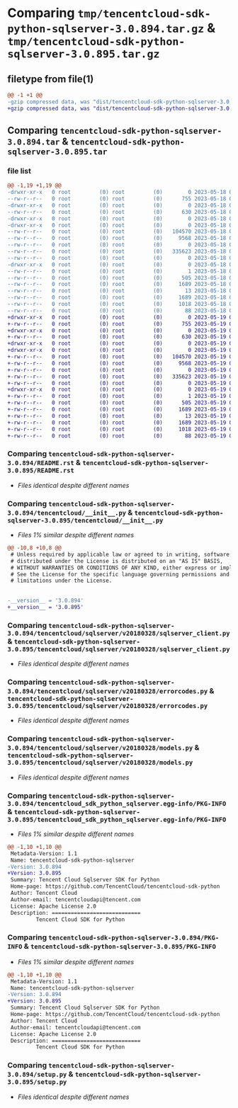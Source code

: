 # Comparing `tmp/tencentcloud-sdk-python-sqlserver-3.0.894.tar.gz` & `tmp/tencentcloud-sdk-python-sqlserver-3.0.895.tar.gz`

## filetype from file(1)

```diff
@@ -1 +1 @@
-gzip compressed data, was "dist/tencentcloud-sdk-python-sqlserver-3.0.894.tar", last modified: Thu May 18 00:35:33 2023, max compression
+gzip compressed data, was "dist/tencentcloud-sdk-python-sqlserver-3.0.895.tar", last modified: Fri May 19 02:59:04 2023, max compression
```

## Comparing `tencentcloud-sdk-python-sqlserver-3.0.894.tar` & `tencentcloud-sdk-python-sqlserver-3.0.895.tar`

### file list

```diff
@@ -1,19 +1,19 @@
-drwxr-xr-x   0 root         (0) root         (0)        0 2023-05-18 00:35:33.000000 tencentcloud-sdk-python-sqlserver-3.0.894/
--rw-r--r--   0 root         (0) root         (0)      755 2023-05-18 00:35:32.000000 tencentcloud-sdk-python-sqlserver-3.0.894/README.rst
-drwxr-xr-x   0 root         (0) root         (0)        0 2023-05-18 00:35:33.000000 tencentcloud-sdk-python-sqlserver-3.0.894/tencentcloud/
--rw-r--r--   0 root         (0) root         (0)      630 2023-05-18 00:35:32.000000 tencentcloud-sdk-python-sqlserver-3.0.894/tencentcloud/__init__.py
-drwxr-xr-x   0 root         (0) root         (0)        0 2023-05-18 00:35:33.000000 tencentcloud-sdk-python-sqlserver-3.0.894/tencentcloud/sqlserver/
-drwxr-xr-x   0 root         (0) root         (0)        0 2023-05-18 00:35:33.000000 tencentcloud-sdk-python-sqlserver-3.0.894/tencentcloud/sqlserver/v20180328/
--rw-r--r--   0 root         (0) root         (0)   104570 2023-05-18 00:35:32.000000 tencentcloud-sdk-python-sqlserver-3.0.894/tencentcloud/sqlserver/v20180328/sqlserver_client.py
--rw-r--r--   0 root         (0) root         (0)     9568 2023-05-18 00:35:32.000000 tencentcloud-sdk-python-sqlserver-3.0.894/tencentcloud/sqlserver/v20180328/errorcodes.py
--rw-r--r--   0 root         (0) root         (0)        0 2023-05-18 00:35:32.000000 tencentcloud-sdk-python-sqlserver-3.0.894/tencentcloud/sqlserver/v20180328/__init__.py
--rw-r--r--   0 root         (0) root         (0)   335623 2023-05-18 00:35:32.000000 tencentcloud-sdk-python-sqlserver-3.0.894/tencentcloud/sqlserver/v20180328/models.py
--rw-r--r--   0 root         (0) root         (0)        0 2023-05-18 00:35:32.000000 tencentcloud-sdk-python-sqlserver-3.0.894/tencentcloud/sqlserver/__init__.py
-drwxr-xr-x   0 root         (0) root         (0)        0 2023-05-18 00:35:33.000000 tencentcloud-sdk-python-sqlserver-3.0.894/tencentcloud_sdk_python_sqlserver.egg-info/
--rw-r--r--   0 root         (0) root         (0)        1 2023-05-18 00:35:33.000000 tencentcloud-sdk-python-sqlserver-3.0.894/tencentcloud_sdk_python_sqlserver.egg-info/dependency_links.txt
--rw-r--r--   0 root         (0) root         (0)      505 2023-05-18 00:35:33.000000 tencentcloud-sdk-python-sqlserver-3.0.894/tencentcloud_sdk_python_sqlserver.egg-info/SOURCES.txt
--rw-r--r--   0 root         (0) root         (0)     1689 2023-05-18 00:35:33.000000 tencentcloud-sdk-python-sqlserver-3.0.894/tencentcloud_sdk_python_sqlserver.egg-info/PKG-INFO
--rw-r--r--   0 root         (0) root         (0)       13 2023-05-18 00:35:33.000000 tencentcloud-sdk-python-sqlserver-3.0.894/tencentcloud_sdk_python_sqlserver.egg-info/top_level.txt
--rw-r--r--   0 root         (0) root         (0)     1689 2023-05-18 00:35:33.000000 tencentcloud-sdk-python-sqlserver-3.0.894/PKG-INFO
--rw-r--r--   0 root         (0) root         (0)     1018 2023-05-18 00:35:32.000000 tencentcloud-sdk-python-sqlserver-3.0.894/setup.py
--rw-r--r--   0 root         (0) root         (0)       88 2023-05-18 00:35:33.000000 tencentcloud-sdk-python-sqlserver-3.0.894/setup.cfg
+drwxr-xr-x   0 root         (0) root         (0)        0 2023-05-19 02:59:04.000000 tencentcloud-sdk-python-sqlserver-3.0.895/
+-rw-r--r--   0 root         (0) root         (0)      755 2023-05-19 02:59:04.000000 tencentcloud-sdk-python-sqlserver-3.0.895/README.rst
+drwxr-xr-x   0 root         (0) root         (0)        0 2023-05-19 02:59:04.000000 tencentcloud-sdk-python-sqlserver-3.0.895/tencentcloud/
+-rw-r--r--   0 root         (0) root         (0)      630 2023-05-19 02:59:04.000000 tencentcloud-sdk-python-sqlserver-3.0.895/tencentcloud/__init__.py
+drwxr-xr-x   0 root         (0) root         (0)        0 2023-05-19 02:59:04.000000 tencentcloud-sdk-python-sqlserver-3.0.895/tencentcloud/sqlserver/
+drwxr-xr-x   0 root         (0) root         (0)        0 2023-05-19 02:59:04.000000 tencentcloud-sdk-python-sqlserver-3.0.895/tencentcloud/sqlserver/v20180328/
+-rw-r--r--   0 root         (0) root         (0)   104570 2023-05-19 02:59:04.000000 tencentcloud-sdk-python-sqlserver-3.0.895/tencentcloud/sqlserver/v20180328/sqlserver_client.py
+-rw-r--r--   0 root         (0) root         (0)     9568 2023-05-19 02:59:04.000000 tencentcloud-sdk-python-sqlserver-3.0.895/tencentcloud/sqlserver/v20180328/errorcodes.py
+-rw-r--r--   0 root         (0) root         (0)        0 2023-05-19 02:59:04.000000 tencentcloud-sdk-python-sqlserver-3.0.895/tencentcloud/sqlserver/v20180328/__init__.py
+-rw-r--r--   0 root         (0) root         (0)   335623 2023-05-19 02:59:04.000000 tencentcloud-sdk-python-sqlserver-3.0.895/tencentcloud/sqlserver/v20180328/models.py
+-rw-r--r--   0 root         (0) root         (0)        0 2023-05-19 02:59:04.000000 tencentcloud-sdk-python-sqlserver-3.0.895/tencentcloud/sqlserver/__init__.py
+drwxr-xr-x   0 root         (0) root         (0)        0 2023-05-19 02:59:04.000000 tencentcloud-sdk-python-sqlserver-3.0.895/tencentcloud_sdk_python_sqlserver.egg-info/
+-rw-r--r--   0 root         (0) root         (0)        1 2023-05-19 02:59:04.000000 tencentcloud-sdk-python-sqlserver-3.0.895/tencentcloud_sdk_python_sqlserver.egg-info/dependency_links.txt
+-rw-r--r--   0 root         (0) root         (0)      505 2023-05-19 02:59:04.000000 tencentcloud-sdk-python-sqlserver-3.0.895/tencentcloud_sdk_python_sqlserver.egg-info/SOURCES.txt
+-rw-r--r--   0 root         (0) root         (0)     1689 2023-05-19 02:59:04.000000 tencentcloud-sdk-python-sqlserver-3.0.895/tencentcloud_sdk_python_sqlserver.egg-info/PKG-INFO
+-rw-r--r--   0 root         (0) root         (0)       13 2023-05-19 02:59:04.000000 tencentcloud-sdk-python-sqlserver-3.0.895/tencentcloud_sdk_python_sqlserver.egg-info/top_level.txt
+-rw-r--r--   0 root         (0) root         (0)     1689 2023-05-19 02:59:04.000000 tencentcloud-sdk-python-sqlserver-3.0.895/PKG-INFO
+-rw-r--r--   0 root         (0) root         (0)     1018 2023-05-19 02:59:04.000000 tencentcloud-sdk-python-sqlserver-3.0.895/setup.py
+-rw-r--r--   0 root         (0) root         (0)       88 2023-05-19 02:59:04.000000 tencentcloud-sdk-python-sqlserver-3.0.895/setup.cfg
```

### Comparing `tencentcloud-sdk-python-sqlserver-3.0.894/README.rst` & `tencentcloud-sdk-python-sqlserver-3.0.895/README.rst`

 * *Files identical despite different names*

### Comparing `tencentcloud-sdk-python-sqlserver-3.0.894/tencentcloud/__init__.py` & `tencentcloud-sdk-python-sqlserver-3.0.895/tencentcloud/__init__.py`

 * *Files 1% similar despite different names*

```diff
@@ -10,8 +10,8 @@
 # Unless required by applicable law or agreed to in writing, software
 # distributed under the License is distributed on an "AS IS" BASIS,
 # WITHOUT WARRANTIES OR CONDITIONS OF ANY KIND, either express or implied.
 # See the License for the specific language governing permissions and
 # limitations under the License.
 
 
-__version__ = '3.0.894'
+__version__ = '3.0.895'
```

### Comparing `tencentcloud-sdk-python-sqlserver-3.0.894/tencentcloud/sqlserver/v20180328/sqlserver_client.py` & `tencentcloud-sdk-python-sqlserver-3.0.895/tencentcloud/sqlserver/v20180328/sqlserver_client.py`

 * *Files identical despite different names*

### Comparing `tencentcloud-sdk-python-sqlserver-3.0.894/tencentcloud/sqlserver/v20180328/errorcodes.py` & `tencentcloud-sdk-python-sqlserver-3.0.895/tencentcloud/sqlserver/v20180328/errorcodes.py`

 * *Files identical despite different names*

### Comparing `tencentcloud-sdk-python-sqlserver-3.0.894/tencentcloud/sqlserver/v20180328/models.py` & `tencentcloud-sdk-python-sqlserver-3.0.895/tencentcloud/sqlserver/v20180328/models.py`

 * *Files identical despite different names*

### Comparing `tencentcloud-sdk-python-sqlserver-3.0.894/tencentcloud_sdk_python_sqlserver.egg-info/PKG-INFO` & `tencentcloud-sdk-python-sqlserver-3.0.895/tencentcloud_sdk_python_sqlserver.egg-info/PKG-INFO`

 * *Files 1% similar despite different names*

```diff
@@ -1,10 +1,10 @@
 Metadata-Version: 1.1
 Name: tencentcloud-sdk-python-sqlserver
-Version: 3.0.894
+Version: 3.0.895
 Summary: Tencent Cloud Sqlserver SDK for Python
 Home-page: https://github.com/TencentCloud/tencentcloud-sdk-python
 Author: Tencent Cloud
 Author-email: tencentcloudapi@tencent.com
 License: Apache License 2.0
 Description: ============================
         Tencent Cloud SDK for Python
```

### Comparing `tencentcloud-sdk-python-sqlserver-3.0.894/PKG-INFO` & `tencentcloud-sdk-python-sqlserver-3.0.895/PKG-INFO`

 * *Files 1% similar despite different names*

```diff
@@ -1,10 +1,10 @@
 Metadata-Version: 1.1
 Name: tencentcloud-sdk-python-sqlserver
-Version: 3.0.894
+Version: 3.0.895
 Summary: Tencent Cloud Sqlserver SDK for Python
 Home-page: https://github.com/TencentCloud/tencentcloud-sdk-python
 Author: Tencent Cloud
 Author-email: tencentcloudapi@tencent.com
 License: Apache License 2.0
 Description: ============================
         Tencent Cloud SDK for Python
```

### Comparing `tencentcloud-sdk-python-sqlserver-3.0.894/setup.py` & `tencentcloud-sdk-python-sqlserver-3.0.895/setup.py`

 * *Files identical despite different names*

